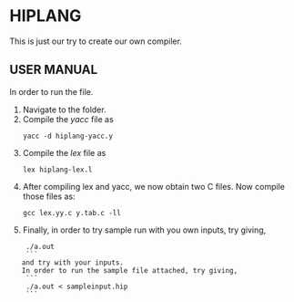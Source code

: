 # HIPLANG

 This is just our try to create our own compiler.  
 
## USER MANUAL

In order to run the file.  

1. Navigate to the folder.  
2. Compile the _yacc_ file as  
	```
	yacc -d hiplang-yacc.y  
	```
3. Compile the _lex_ file as  
	```
	lex hiplang-lex.l  
	```
4. After compiling lex and yacc, we now obtain two C files. Now compile those files as:  
	```
	gcc lex.yy.c y.tab.c -ll  
	```
5. Finally, in order to try sample run with you own inputs, try giving,  
```
	./a.out
	```  
   and try with your inputs.  
   In order to run the sample file attached, try giving,  
	```
	./a.out < sampleinput.hip
	```
